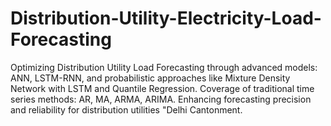 # Distribution-Utility-Electricity-Load-Forecasting
Optimizing Distribution Utility Load Forecasting through advanced models: ANN, LSTM-RNN, and probabilistic approaches like Mixture Density Network with LSTM and Quantile Regression. Coverage of traditional time series methods: AR, MA, ARMA, ARIMA. Enhancing forecasting precision and reliability for distribution utilities "Delhi Cantonment.
